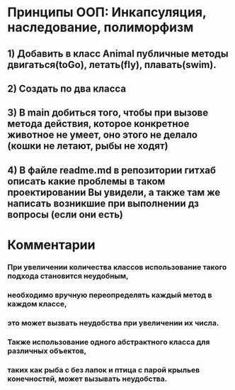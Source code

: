 # Принципы ООП: Инкапсуляция, наследование, полиморфизм
## 1) Добавить в класс Animal публичные методы двигаться(toGo), летать(fly), плавать(swim).
## 2) Создать по два класса
## 3) В main добиться того, чтобы при вызове метода действия, которое конкретное животное не умеет, оно этого не делало (кошки не летают, рыбы не ходят)
## 4) В файле readme.md в репозитории гитхаб описать какие проблемы в таком проектировании Вы увидели, а также там же написать возникшие при выполнении дз вопросы  (если они есть)

# Комментарии 
### При увеличении количества классов использование такого подхода становится неудобным,
### необходимо вручную переопределять каждый метод в каждом классе, 
### это может вызвать неудобства при увеличении их числа.
### Также использование одного абстрактного класса для различных объектов,
### таких как рыба с без лапок и птица с парой крыльев конечностей, может вызывать неудобства.
